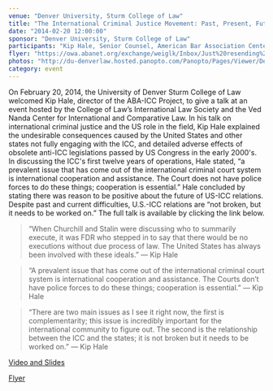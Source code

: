 ```yaml
---
venue: "Denver University, Sturm College of Law"
title: "The International Criminal Justice Movement: Past, Present, Future - and Where the U.S. Fits into It All"
date: "2014-02-20 12:00:00"
sponsor: "Denver University, Sturm College of Law"
participants: "Kip Hale, Senior Counsel, American Bar Association Center for Human Rights"
flyer: "https://owa.abanet.org/exchange/weiglk/Inbox/Just%20resending%20so%20all%20in%20one%20place..EML/FW:%20Also.EML/aba_du_speech.jpg/C58EA28C-18C0-4a97-9AF2-036E93DDAFB3/aba_du_speech.jpg?attach=1"
photos: "http://du-denverlaw.hosted.panopto.com/Panopto/Pages/Viewer/Default.aspx?id=d2b0a003-647c-49f4-a270-340bacb39fb7"
category: event
---
```

On February 20, 2014, the University of Denver Sturm College of Law welcomed Kip Hale, director of the ABA-ICC Project, to give a talk at an event hosted by the College of Law’s International Law Society and the Ved Nanda Center for International and Comparative Law. In his talk on international criminal justice and the US role in the field, Kip Hale explained the undesirable consequences caused by the United States and other states not fully engaging with the ICC, and detailed adverse effects of obsolete anti-ICC legislations passed by US Congress in the early 2000's. In discussing the ICC's first twelve years of operations, Hale stated, “a prevalent issue that has come out of the international criminal court system is international cooperation and assistance. The Court does not have police forces to do these things; cooperation is essential.” Hale concluded by stating there was reason to be positive about the future of US-ICC relations. Despite past and current difficulties, U.S.-ICC relations are “not broken, but it needs to be worked on.” The full talk is available by clicking the link below.

> “When Churchill and Stalin were discussing who to summarily execute, it was FDR who stepped in to say that there would be no executions without due process of law. The United States has always been involved with these ideals.”
— Kip Hale

> “A prevalent issue that has come out of the international criminal court system is international cooperation and assistance. The Courts don’t have police forces to do these things; cooperation is essential.”
— Kip Hale

> “There are two main issues as I see it right now, the first is complementarity; this 	issue is incredibly important for the international community to figure out. The second is the relationship between the ICC and the states; it is not broken but it needs to be worked on.”
— Kip Hale

[Video and Slides](http://du-denverlaw.hosted.panopto.com/Panopto/Pages/Viewer.aspx?id=d2b0a003-647c-49f4-a270-340bacb39fb7)

[Flyer](https://owa.abanet.org/exchange/weiglk/Inbox/Just%20resending%20so%20all%20in%20one%20place..EML/FW:%20Also.EML/aba_du_speech.jpg/C58EA28C-18C0-4a97-9AF2-036E93DDAFB3/aba_du_speech.jpg?attach=1)
